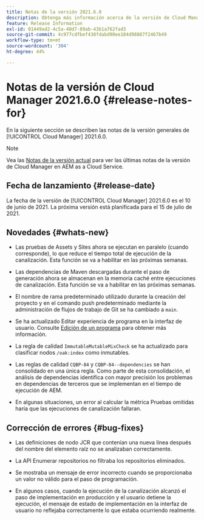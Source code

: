 ```yaml
---
title: Notas de la versión 2021.6.0
description: Obtenga más información acerca de la versión de Cloud Manager 2021.6.0.
feature: Release Information
exl-id: 01449ad2-4c5a-40d7-89ab-43b1a762fad3
source-git-commit: 4c977cdfbef438fdabd90ee104d98887f2467b49
workflow-type: tm+mt
source-wordcount: '304'
ht-degree: 44%

---
```


# Notas de la versión de Cloud Manager 2021.6.0 {#release-notes-for}

En la siguiente sección se describen las notas de la versión generales de [!UICONTROL Cloud Manager] 2021.6.0.

>[!NOTE]
>Vea las [Notas de la versión actual](https://experienceleague.adobe.com/en/docs/experience-manager-cloud-service/content/release-notes/cloud-manager/current#getting-access) para ver las últimas notas de la versión de Cloud Manager en AEM as a Cloud Service.

## Fecha de lanzamiento {#release-date}

La fecha de la versión de [!UICONTROL Cloud Manager] 2021.6.0 es el 10 de junio de 2021.
La próxima versión está planificada para el 15 de julio de 2021.

## Novedades {#whats-new}

* Las pruebas de Assets y Sites ahora se ejecutan en paralelo (cuando corresponde), lo que reduce el tiempo total de ejecución de la canalización. Esta función se va a habilitar en las próximas semanas.

* Las dependencias de Maven descargadas durante el paso de generación ahora se almacenan en la memoria caché entre ejecuciones de canalización. Esta función se va a habilitar en las próximas semanas.

* El nombre de rama predeterminado utilizado durante la creación del proyecto y en el comando push predeterminado mediante la administración de flujos de trabajo de Git se ha cambiado a `main`.

* Se ha actualizado Editar experiencia de programa en la interfaz de usuario. Consulte [Edición de un programa](/help/getting-started/program-setup.md#editing-program) para obtener más información.

* La regla de calidad `ImmutableMutableMixCheck` se ha actualizado para clasificar nodos `/oak:index` como inmutables.

* Las reglas de calidad `CQBP-84` y `CQBP-84--dependencies` se han consolidado en una única regla. Como parte de esta consolidación, el análisis de dependencias identifica con mayor precisión los problemas en dependencias de terceros que se implementan en el tiempo de ejecución de AEM.

* En algunas situaciones, un error al calcular la métrica Pruebas omitidas haría que las ejecuciones de canalización fallaran.

## Corrección de errores {#bug-fixes}

* Las definiciones de nodo JCR que contenían una nueva línea después del nombre del elemento raíz no se analizaban correctamente.

* La API Enumerar repositorios no filtraba los repositorios eliminados.

* Se mostraba un mensaje de error incorrecto cuando se proporcionaba un valor no válido para el paso de programación.

* En algunos casos, cuando la ejecución de la canalización alcanzó el paso de implementación en producción y el usuario detiene la ejecución, el mensaje de estado de implementación en la interfaz de usuario no reflejaba correctamente lo que estaba ocurriendo realmente.
